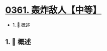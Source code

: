 # [0361. 轰炸敌人【中等】](https://github.com/Tdahuyou/TNotes.leetcode/tree/main/notes/0361.%20%E8%BD%B0%E7%82%B8%E6%95%8C%E4%BA%BA%E3%80%90%E4%B8%AD%E7%AD%89%E3%80%91)

<!-- region:toc -->

- [1. 📝 概述](#1--概述)

<!-- endregion:toc -->

## 1. 📝 概述
